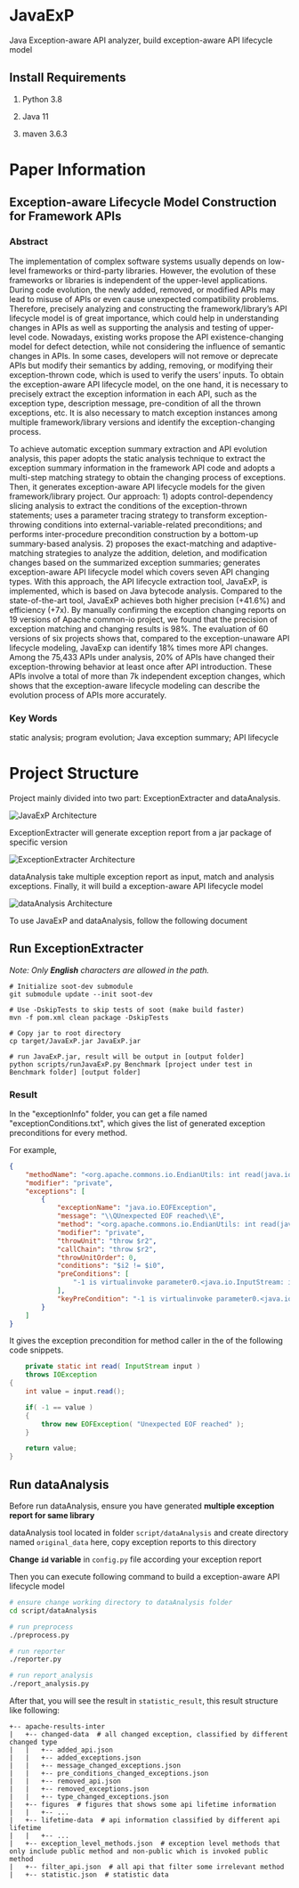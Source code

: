 # JavaExP

Java Exception-aware API analyzer, build exception-aware API lifecycle model

## Install Requirements

1. Python 3.8

2. Java 11

3. maven 3.6.3

# Paper Information

## Exception-aware Lifecycle Model Construction for Framework APIs

### Abstract

The implementation of complex software systems usually depends on low-level frameworks or third-party libraries. However, the evolution of these frameworks or libraries is independent of the upper-level applications. During code evolution, the newly added, removed, or modified APIs may lead to misuse of APIs or even cause unexpected compatibility problems. Therefore, precisely analyzing and constructing the framework/library’s API lifecycle model is of great importance, which could help in understanding changes in APIs as well as supporting the analysis and testing of upper-level code. Nowadays, existing works propose the API existence-changing model for defect detection, while not considering the influence of semantic changes in APIs. In some cases, developers will not remove or deprecate APIs but modify their semantics by adding, removing, or modifying their exception-thrown code, which is used to verify the users’ inputs. To obtain the exception-aware API lifecycle model, on the one hand, it is necessary to precisely extract the exception information in each API, such as the exception type, description message, pre-condition of all the thrown exceptions, etc. It is also necessary to match exception instances among multiple framework/library versions and identify the exception-changing process.

To achieve automatic exception summary extraction and API evolution analysis, this paper adopts the static analysis technique to extract the exception summary information in the framework API code and adopts a multi-step matching strategy to obtain the changing process of exceptions. Then, it generates exception-aware API lifecycle models for the given framework/library project. Our approach: 1) adopts control-dependency slicing analysis to extract the conditions of the exception-thrown statements; uses a parameter tracing strategy to transform exception-throwing conditions into external-variable-related preconditions; and performs inter-procedure precondition construction by a bottom-up summary-based analysis. 2) proposes the exact-matching and adaptive-matching strategies to analyze the addition, deletion, and modification changes based on the summarized exception summaries; generates exception-aware API lifecycle model which covers seven API changing types. With this approach, the API lifecycle extraction tool, JavaExP, is implemented, which is based on Java bytecode analysis. Compared to the state-of-the-art tool, JavaExP achieves both higher precision (+41.6%) and efficiency (+7x). By manually confirming the exception changing reports on 19 versions of Apache common-io project, we found that the precision of exception matching and changing results is 98%. The evaluation of 60 versions of six projects shows that, compared to the exception-unaware API lifecycle modeling, JavaExp can identify 18% times more API changes. Among the 75,433 APIs under analysis, 20% of APIs have changed their exception-throwing behavior at least once after API introduction. These APIs involve a total of more than 7k independent exception changes, which shows that the exception-aware lifecycle modeling can describe the evolution process of APIs more accurately.


### Key Words

static analysis; program evolution; Java exception summary; API lifecycle

# Project Structure

Project mainly divided into two part: ExceptionExtracter and dataAnalysis.

![JavaExP Architecture](figures/java-exp.png "JavaExP Architecture")

ExceptionExtracter will generate exception report from a jar package of specific version

![ExceptionExtracter Architecture](figures/exception-extracter.png "ExceptionExtracter Architecture")

dataAnalysis take multiple exception report as input, match and analysis exceptions. Finally, it will build a exception-aware API lifecycle model

![dataAnalysis Architecture](figures/data-analysis.png "dataAnalysis Architecture")

To use JavaExP and dataAnalysis, follow the following document

## Run ExceptionExtracter 

*Note: Only **English** characters are allowed in the path.*

```
# Initialize soot-dev submodule
git submodule update --init soot-dev

# Use -DskipTests to skip tests of soot (make build faster)
mvn -f pom.xml clean package -DskipTests

# Copy jar to root directory
cp target/JavaExP.jar JavaExP.jar 

# run JavaExP.jar, result will be output in [output folder]
python scripts/runJavaExP.py Benchmark [project under test in Benchmark folder] [output folder]

```

### Result 

In the "exceptionInfo" folder, you can get a file named "exceptionConditions.txt", which gives the list of generated exception preconditions for every method.

For example,

``` json
{
    "methodName": "<org.apache.commons.io.EndianUtils: int read(java.io.InputStream)>",
    "modifier": "private",
    "exceptions": [
        {
            "exceptionName": "java.io.EOFException",
            "message": "\\QUnexpected EOF reached\\E",
            "method": "<org.apache.commons.io.EndianUtils: int read(java.io.InputStream)>",
            "modifier": "private",
            "throwUnit": "throw $r2",
            "callChain": "throw $r2",
            "throwUnitOrder": 0,
            "conditions": "$i2 != $i0",
            "preConditions": [
                "-1 is virtualinvoke parameter0.<java.io.InputStream: int read()>()"
            ],
            "keyPreCondition": "-1 is virtualinvoke parameter0.<java.io.InputStream: int read()>()"
        }
    ]
}
```

It gives the exception precondition for method caller in the of the following code snippets.

``` java
    private static int read( InputStream input )
    throws IOException
{
    int value = input.read();

    if( -1 == value )
    {
        throw new EOFException( "Unexpected EOF reached" );
    }

    return value;
}
```

## Run dataAnalysis

Before run dataAnalysis, ensure you have generated **multiple exception report for same library**

dataAnalysis tool located in folder `script/dataAnalysis` and create directory named `original_data` here, copy exception reports to this directory

**Change `id` variable** in `config.py` file according your exception report

Then you can execute following command to build a exception-aware API lifecycle model

``` bash
# ensure change working directory to dataAnalysis folder
cd script/dataAnalysis

# run preprocess
./preprocess.py

# run reporter
./reporter.py

# run report_analysis
./report_analysis.py
```

After that, you will see the result in `statistic_result`, this result structure like following:

``` text
+-- apache-results-inter
|   +-- changed-data  # all changed exception, classified by different changed type
|   |   +-- added_api.json
|   |   +-- added_exceptions.json
|   |   +-- message_changed_exceptions.json
|   |   +-- pre_conditions_changed_exceptions.json
|   |   +-- removed_api.json
|   |   +-- removed_exceptions.json
|   |   +-- type_changed_exceptions.json
|   +-- figures  # figures that shows some api lifetime information
|   |   +-- ...
|   +-- lifetime-data  # api information classified by different api lifetime
|   |   +-- ...
|   +-- exception_level_methods.json  # exception level methods that only include public method and non-public which is invoked public method
|   +-- filter_api.json  # all api that filter some irrelevant method
|   +-- statistic.json  # statistic data
```

